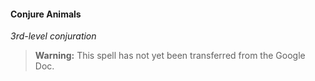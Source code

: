 #### Conjure Animals
<!-- markdownlint-disable-next-line no-emphasis-as-heading -->
_3rd-level conjuration_

> **Warning:**
> This spell has not yet been transferred from the Google Doc.

